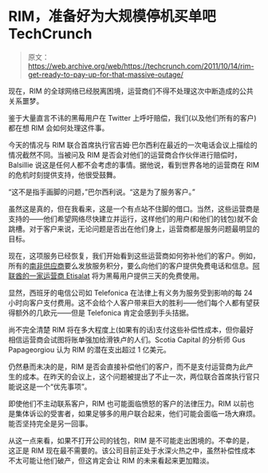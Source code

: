 # RIM，准备好为大规模停机买单吧 TechCrunch

> 原文：<https://web.archive.org/web/https://techcrunch.com/2011/10/14/rim-get-ready-to-pay-up-for-that-massive-outage/>

现在，RIM 的全球网络已经脱离困境，运营商们不得不处理这次中断造成的公共关系噩梦。

鉴于大量直言不讳的黑莓用户在 Twitter 上呼吁赔偿，我们(以及他们所有的客户)都在想 RIM 会如何处理这件事。

今天的情况与 RIM 联合首席执行官吉姆·巴尔西利在最近的一次电话会议上描绘的情况截然不同。当被问及 RIM 是否会对他们的运营商合作伙伴进行赔偿时，Balsillie 说这是任何人都不会考虑的事情。据他说，看到世界各地的运营商在 RIM 的危机时刻提供支持，他很受鼓舞。

“这不是指手画脚的问题，”巴尔西利说。“这是为了服务客户。”

虽然这是真的，但在我看来，这是一个有点站不住脚的借口。当然，这些运营商是支持的——他们希望网络尽快建立并运行，这样他们的用户(和他们的钱包)就不会跳槽。对于客户来说，无论问题是否出在他们身上，运营商都是服务问题最明显的目标。

现在，这项服务已经恢复，我们开始看到这些运营商如何弥补他们的客户。例如，所有的[南非供应商](https://web.archive.org/web/20230203055426/http://mybroadband.co.za/news/cellular/36098-blackberry-compensation-what-will-you-score.html)要么发放服务积分，要么向他们的客户提供免费电话和信息。[阿联酋的一家运营商 Etisalat](https://web.archive.org/web/20230203055426/http://www.telegraph.co.uk/technology/blackberry/8822525/Compensation-calls-as-BlackBerry-breakdown-spreads-to-US.html) 将为黑莓用户提供三天的免费使用。

显然，西班牙的电信公司如 Telefonica 在法律上有义务为服务受到影响的每 24 小时向客户支付费用。这不会给个人客户带来巨大的胜利——他们每个人都有望获得额外的几欧元——但是 Telefonica 肯定会感到手头拮据。

尚不完全清楚 RIM 将在多大程度上(如果有的话)支付这些补偿性成本，但你最好相信运营商会试图将账单强加给滑铁卢的人们。Scotia Capital 的分析师 Gus Papageorgiou 认为 RIM 的潜在支出超过 1 亿美元。

仍然悬而未决的是，RIM 是否会直接补偿他们的客户，而不是支付运营商为此产生的成本。在昨天的会议上，这个问题被提出了不止一次，两位联合首席执行官只能说这是一个“优先事项”。

即使他们不主动联系客户，RIM 也可能面临愤怒的客户的法律压力。RIM 以前也是集体诉讼的受害者，如果足够多的用户联合起来，他们可能会面临一场大麻烦。能否坚持完全是另一回事。

从这一点来看，如果不打开公司的钱包，RIM 是不可能走出困境的。不幸的是，这正是 RIM 现在最不需要的。该公司目前正处于水深火热之中，虽然补偿性成本不太可能让他们破产，但这肯定会让 RIM 的未来看起来更加黯淡。